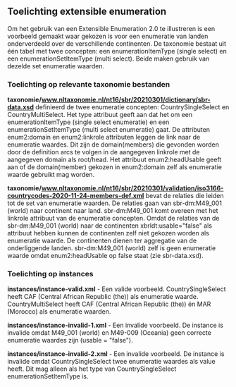 ## Toelichting extensible enumeration

Om het gebruik van een Extensible Enumeration 2.0 te illustreren is een voorbeeld gemaakt waar gekozen is voor een enumeratie van landen onderverdeeld over de verschillende continenten. De taxonomie bestaat uit één tabel met twee concepten: een enumerationItemType (single select) en een enumerationSetItemType (multi select). Beide maken gebruik van dezelde set enumeratie waarden.

### Toelichting op relevante taxonomie bestanden

**taxonomie/<n/>www.nltaxonomie.nl/nt16/sbr/20210301/dictionary/sbr-data.xsd** definieerd de twee enumeratie concepten: CountrySingleSelect en CountryMultiSelect. Het type attribuut geeft aan dat het om een enumerationItemType (single select enumeratie) en een enumerationSetItemType (multi select enumeratie) gaat. De attributen enum2:domain en enum2:linkrole attributen leggen de link naar de enumeratie waardes. Dit zijn de domain(members) die gevonden worden door de definition arcs te volgen in de aangegeven linkrole met de aangegeven domain als root/head. Het attribuut enum2:headUsable geeft aan of de domain(member) gekozen in enum2:domain zelf als enumeratie waarde gebruikt mag worden.

**taxonomie/www.nltaxonomie.nl/nt16/sbr/20210301/validation/iso3166-countrycodes-2020-11-24-members-def.xml** bevat de relaties die leiden tot de set van enumeratie waarden. De relaties gaan van sbr-dm:M49_001 (world) naar continent naar land. sbr-dm:M49_001 komt overeen met het linkrole attribuut van de enumeratie concepten. Omdat de relaties van de sbr-dm:M49_001 (world) naar de continenten xbrldt:usable="false" als attribuut hebben kunnen de continenten zelf niet gekozen worden als enumeratie waarde. De continenten dienen ter aggregatie van de onderliggende landen. sbr-dm:M49_001 (world) zelf is geen enumeratie waarde omdat enum2:headUsable op false staat (zie sbr-data.xsd).

### Toelichting op instances
**instances/instance-valid.xml** - Een valide voorbeeld. CountrySingleSelect heeft CAF (Central African Republic (the)) als enumeratie waarde. CountryMultiSelect heeft CAF (Central African Republic (the)) én MAR (Morocco) als enumeratie waarden.

**instances/instance-invalid-1.xml** - Een invalide voorbeeld. De instance is invalide omdat M49_001 (world) en M49-009 (Oceania) geen correcte enumeratie waardes zijn (usable = "false"). 

**instances/instance-invalid-2.xml** - Een invalide voorbeeld. De instance is invalide omdat CountrySingleSelect twee enumeratie waardes als value heeft. Dit mag alleen als het type van CountrySingleSelect enumerationSetItemType is.
